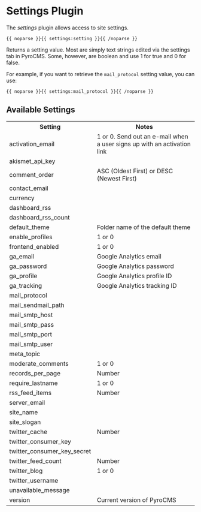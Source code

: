 # Settings Plugin

The _settings_ plugin allows access to site settings.

	{{ noparse }}{{ settings:setting }}{{ /noparse }}
	
Returns a setting value. Most are simply text strings edited via the settings tab in PyroCMS. Some, however, are boolean and use 1 for true and 0 for false.

For example, if you want to retrieve the `mail_protocol` setting value, you can use:

	{{ noparse }}{{ settings:mail_protocol }}{{ /noparse }}

## Available Settings

<table cellpadding="0" cellspacing="0">
	<tbody>
		<tr>
			<th>Setting</th>
			<th>Notes</th>
		</tr>
		<tr>
			<td width="210">activation_email</td>
			<td>1 or 0. Send out an e-mail when a user signs up with an activation link</td>
		</tr>
		<tr>
			<td>akismet_api_key</td>
			<td>&nbsp;</td>
		</tr>
		<tr>
			<td>comment_order</td>
			<td>ASC (Oldest First) or DESC (Newest First)</td>
		</tr>
		<tr>
			<td>contact_email</td>
			<td>&nbsp;</td>
		</tr>
		<tr>
			<td>currency</td>
			<td>&nbsp;</td>
		</tr>
		<tr>
			<td>dashboard_rss</td>
			<td>&nbsp;</td>
		</tr>
		<tr>
			<td>dashboard_rss_count</td>
			<td>&nbsp;</td>
		</tr>
		<tr>
			<td>default_theme</td>
			<td>Folder name of the default theme</td>
		</tr>
		<tr>
			<td>enable_profiles</td>
			<td>1 or 0</td>
		</tr>
		<tr>
			<td>frontend_enabled</td>
			<td>1 or 0</td>
		</tr>
		<tr>
			<td>ga_email</td>
			<td>Google Analytics email</td>
		</tr>
		<tr>
			<td>ga_password</td>
			<td>Google Analytics password</td>
		</tr>
		<tr>
			<td>ga_profile</td>
			<td>Google Analytics profile ID</td>
		</tr>
		<tr>
			<td>ga_tracking</td>
			<td>Google Analytics tracking ID</td>
		</tr>
		<tr>
			<td>mail_protocol</td>
			<td>&nbsp;</td>
		</tr>
		<tr>
			<td>mail_sendmail_path</td>
			<td>&nbsp;</td>
		</tr>
		<tr>
			<td>mail_smtp_host</td>
			<td>&nbsp;</td>
		</tr>
		<tr>
			<td>mail_smtp_pass</td>
			<td>&nbsp;</td>
		</tr>
		<tr>
			<td>mail_smtp_port</td>
			<td>&nbsp;</td>
		</tr>
		<tr>
			<td>mail_smtp_user</td>
			<td>&nbsp;</td>
		</tr>
		<tr>
			<td>meta_topic</td>
			<td>&nbsp;</td>
		</tr>
		<tr>
			<td>moderate_comments</td>
			<td>1 or 0</td>
		</tr>
		<tr>
			<td>records_per_page</td>
			<td>Number</td>
		</tr>
		<tr>
			<td>require_lastname</td>
			<td>1 or 0</td>
		</tr>
		<tr>
			<td>rss_feed_items</td>
			<td>Number</td>
		</tr>
		<tr>
			<td>server_email</td>
			<td>&nbsp;</td>
		</tr>
		<tr>
			<td>site_name</td>
			<td>&nbsp;</td>
		</tr>
		<tr>
			<td>site_slogan</td>
			<td>&nbsp;</td>
		</tr>
		<tr>
			<td>twitter_cache</td>
			<td>Number</td>
		</tr>
		<tr>
			<td>twitter_consumer_key</td>
			<td>&nbsp;</td>
		</tr>
		<tr>
			<td>twitter_consumer_key_secret</td>
			<td>&nbsp;</td>
		</tr>
		<tr>
			<td>twitter_feed_count</td>
			<td>Number</td>
		</tr>
		<tr>
			<td>twitter_blog</td>
			<td>1 or 0</td>
		</tr>
		<tr>
			<td>twitter_username</td>
			<td>&nbsp;</td>
		</tr>
		<tr>
			<td>unavailable_message</td>
			<td>&nbsp;</td>
		</tr>
		<tr>
			<td>version</td>
			<td>Current version of PyroCMS</td>
		</tr>
	</tbody>
</table>
